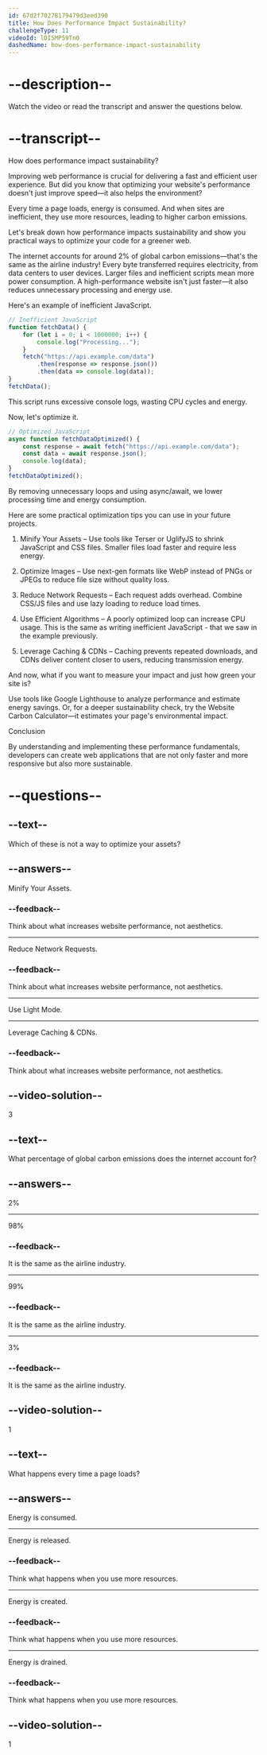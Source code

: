 ```yaml
---
id: 67d2f70278179479d3eed390
title: How Does Performance Impact Sustainability?
challengeType: 11
videoId: lDI5MP59Tn0
dashedName: how-does-performance-impact-sustainability
---
```


# --description--

Watch the video or read the transcript and answer the questions below.

# --transcript--

How does performance impact sustainability?

Improving web performance is crucial for delivering a fast and efficient user experience. But did you know that optimizing your website's performance doesn't just improve speed—it also helps the environment?

Every time a page loads, energy is consumed. And when sites are inefficient, they use more resources, leading to higher carbon emissions.

Let's break down how performance impacts sustainability and show you practical ways to optimize your code for a greener web.

The internet accounts for around 2% of global carbon emissions—that's the same as the airline industry! Every byte transferred requires electricity, from data centers to user devices. Larger files and inefficient scripts mean more power consumption. A high-performance website isn't just faster—it also reduces unnecessary processing and energy use.

Here's an example of inefficient JavaScript.

```js
// Inefficient JavaScript
function fetchData() {
    for (let i = 0; i < 1000000; i++) {
        console.log("Processing...");
    }
    fetch("https://api.example.com/data")
        .then(response => response.json())
        .then(data => console.log(data));
}
fetchData();
```

This script runs excessive console logs, wasting CPU cycles and energy.

Now, let's optimize it.

```js
// Optimized JavaScript
async function fetchDataOptimized() {
    const response = await fetch("https://api.example.com/data");
    const data = await response.json();
    console.log(data);
}
fetchDataOptimized();
```

By removing unnecessary loops and using async/await, we lower processing time and energy consumption.

Here are some practical optimization tips you can use in your future projects.

1. Minify Your Assets – Use tools like Terser or UglifyJS to shrink JavaScript and CSS files. Smaller files load faster and require less energy.

2. Optimize Images – Use next-gen formats like WebP instead of PNGs or JPEGs to reduce file size without quality loss.

3. Reduce Network Requests – Each request adds overhead. Combine CSS/JS files and use lazy loading to reduce load times.

4. Use Efficient Algorithms – A poorly optimized loop can increase CPU usage. This is the same as writing inefficient JavaScript - that we saw in the example previously.

5. Leverage Caching & CDNs – Caching prevents repeated downloads, and CDNs deliver content closer to users, reducing transmission energy.

And now, what if you want to measure your impact and just how green your site is?

Use tools like Google Lighthouse to analyze performance and estimate energy savings. Or, for a deeper sustainability check, try the Website Carbon Calculator—it estimates your page's environmental impact.

Conclusion

By understanding and implementing these performance fundamentals, developers can create web applications that are not only faster and more responsive but also more sustainable.

# --questions--

## --text--

Which of these is not a way to optimize your assets?

## --answers--

Minify Your Assets.

### --feedback--

Think about what increases website performance, not aesthetics.

---

Reduce Network Requests.

### --feedback--

Think about what increases website performance, not aesthetics.

---

Use Light Mode.

---

Leverage Caching & CDNs.

### --feedback--

Think about what increases website performance, not aesthetics.

## --video-solution--

3

## --text--

What percentage of global carbon emissions does the internet account for?

## --answers--

2%

---

98%

### --feedback--

It is the same as the airline industry.

---

99%

### --feedback--

It is the same as the airline industry.

---

3%

### --feedback--

It is the same as the airline industry.

## --video-solution--

1

## --text--

What happens every time a page loads?

## --answers--

Energy is consumed.

---

Energy is released.

### --feedback--

Think what happens when you use more resources.

---

Energy is created.

### --feedback--

Think what happens when you use more resources.

---

Energy is drained.

### --feedback--

Think what happens when you use more resources.

## --video-solution--

1
